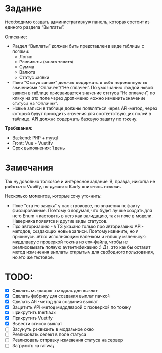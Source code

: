 # Задание

Необходимо создать административную панель, которая состоит из единого раздела “Выплаты”.

Описание:

-   Раздел “Выплаты” должен быть представлен в виде таблицы с полями:
    -   Логин
    -   Реквизиты (много текста)
    -   Сумма
    -   Валюта
    -   Статус заявки
-   Поле “Статус заявки” должно содержать в себе переменную со значениями “Оплачен”/”Не оплачен”. По умолчанию каждой новой записи в таблице присваивается значение статуса “Не оплачен”, по клику на это поле через дроп-меню можно изменить значение статуса на “Оплачен”.
-   Новые записи в таблице должны появляться через API-метод, через который будут приходить значения для соответствующих полей в таблице. API должно содержать базовую защиту по токену.

**Требования:**

-   Backend: PHP + mysql
-   Front: Vue + Vuetify
-   Срок выполнения: 1 день

# Замечания

Так ну довольно толковое и интересное задание. Я, правда, никогда не работал с Vuetify, но думаю с Buefy они очень похожи.

Несколько моментов, которые хочу уточнить:

-   Поле "статус заявки" у нас строковое, но значения по факту фиксированные. Поэтому я подумал, что будет лучше создать для него Enum и кастовать в него как валидацию, так и поле в модели. Наверняка появятся и другие виды статусов.
-   Про авторизацию - в ТЗ указано только про авторизацию API-методов, создающих новые записи. Поэтому извините, но я прикинусь чётко исполняющим валенком и напишу маленькую миддлвару с проверкой токена из env-файла, чтобы не реализовывать полную аутентификацию :) Да, это как бы оставит метод изменения выплаты открытым для свободного пользования, но это же тестовое.

# TODO:

-   [x] Сделать миграцию и модель для выплат
-   [x] Сделать фабрику для создания выплат пачкой
-   [x] Сделать API-метод для создания выплат
-   [x] Защитить API-метод миддлварой с проверкой по токену
-   [x] Прикрутить InertiaJS
-   [x] Прикрутить Vuetify
-   [x] Вывести список выплат
-   [ ] Засунуть реквизиты в модальное окно
-   [ ] Реализовать селект в поле статуса
-   [ ] Реализовать отправку изменения статуса на сервер
-   [ ] Загрузить на railway

